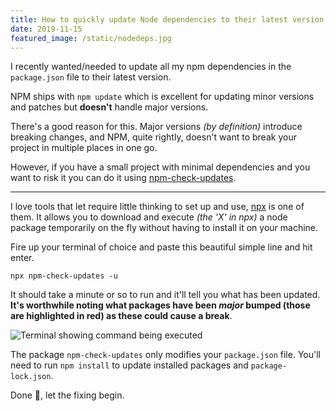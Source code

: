```yaml
---
title: How to quickly update Node dependencies to their latest version
date: 2019-11-15
featured_image: /static/nodedeps.jpg
---
```


I recently wanted/needed to update all my npm dependencies in the `package.json` file to their latest version.

NPM ships with `npm update` which is excellent for updating minor versions and patches but **doesn't** handle major versions.

There's a good reason for this. Major versions _(by definition)_ introduce breaking changes, and NPM, quite rightly, doesn't want to break your project in multiple places in one go.

However, if you have a small project with minimal dependencies and you want to risk it you can do it using [npm-check-updates](https://www.npmjs.com/package/npm-check-updates).

---

I love tools that let require little thinking to set up and use, [npx](https://www.npmjs.com/package/npx) is one of them. It allows you to download and execute _(the 'X' in npx)_ a node package temporarily on the fly without having to install it on your machine.

Fire up your terminal of choice and paste this beautiful simple line and hit enter.

```shell
npx npm-check-updates -u
```

It should take a minute or so to run and it'll tell you what has been updated. **It's worthwhile noting what packages have been _major_ bumped (those are highlighted in red) as these could cause a break**.

![Terminal showing command being executed](/static/npm-check-updates.png)

The package `npm-check-updates` only modifies your `package.json` file. You'll need to run `npm install` to update installed packages and `package-lock.json`.

Done 🥳, let the fixing begin.

